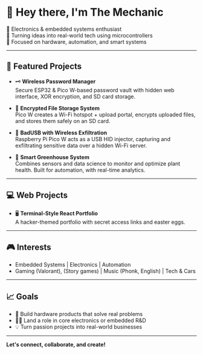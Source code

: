 # 👋 Hey there, I'm The Mechanic

🔧 Electronics & embedded systems enthusiast  
🚀 Turning ideas into real-world tech using microcontrollers  
🎯 Focused on hardware, automation, and smart systems

---

## 🔨 Featured Projects

- 🗝️ **Wireless Password Manager**  
  Secure ESP32 & Pico W-based password vault with hidden web interface, XOR encryption, and SD card storage.

- 🔐 **Encrypted File Storage System**  
  Pico W creates a Wi-Fi hotspot + upload portal, encrypts uploaded files, and stores them safely on an SD card.

- 🦠 **BadUSB with Wireless Exfiltration**  
  Raspberry Pi Pico W acts as a USB HID injector, capturing and exfiltrating sensitive data over a hidden Wi-Fi server.

- 🌿 **Smart Greenhouse System**  
  Combines sensors and data science to monitor and optimize plant health. Built for automation, with real-time analytics.

---

## 💻 Web Projects

- 🖥️ **Terminal-Style React Portfolio**  
  A hacker-themed portfolio with secret access links and easter eggs.

---

## 🎮 Interests
- Embedded Systems | Electronics | Automation  
- Gaming (Valorant), (Story games) | Music (Phonk, English) | Tech & Cars  

---

## 📈 Goals
- 🚀 Build hardware products that solve real problems  
- 👨‍🔬 Land a role in core electronics or embedded R&D  
- 💡 Turn passion projects into real-world businesses  

---

**Let's connect, collaborate, and create!**
